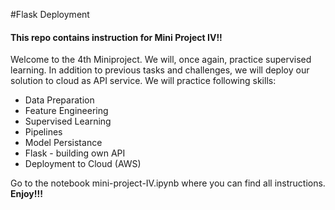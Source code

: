 #Flask Deployment
#### This repo contains instruction for Mini Project IV!!

Welcome to the 4th Miniproject. We will, once again, practice supervised learning. In addition to previous tasks and challenges, we will deploy our solution to cloud as API service. We will practice following skills:

- Data Preparation
- Feature Engineering
- Supervised Learning
- Pipelines
- Model Persistance
- Flask - building own API
- Deployment to Cloud (AWS)

Go to the notebook mini-project-IV.ipynb where you can find all instructions.
**Enjoy!!!**


